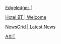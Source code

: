 [Edgeledger | ](https://yurakhovavko.github.io/Edgeledger_website/)<br>

[Hotel BT | Welcome](https://yurakhovavko.github.io/hotel_website/)<br>

[NewsGrid | Latest News](https://yurakhovavko.github.io/newsgrid/)<br>

[AXIT](https://yurakhovavko.github.io/AXIT/)


